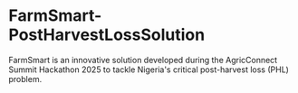 # FarmSmart-PostHarvestLossSolution
FarmSmart is an innovative solution developed during the AgricConnect Summit Hackathon 2025 to tackle Nigeria's critical post-harvest loss (PHL) problem.
